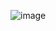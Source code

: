 ![image](https://user-images.githubusercontent.com/99638637/156805382-1ca0a267-af2f-4d44-a8ba-ed4c3d076af9.png)

